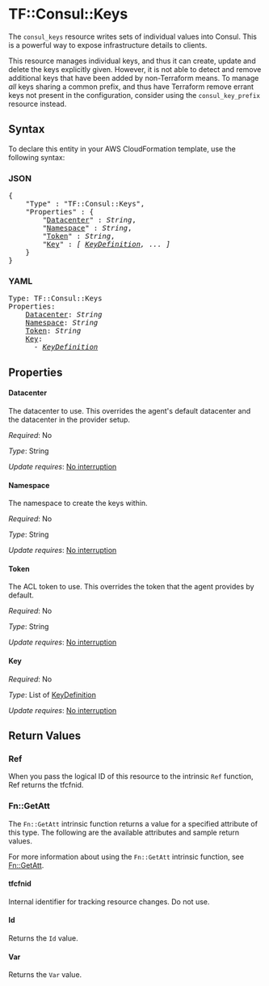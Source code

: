 # TF::Consul::Keys

The `consul_keys` resource writes sets of individual values into Consul.
This is a powerful way to expose infrastructure details to clients.

This resource manages individual keys, and thus it can create, update
and delete the keys explicitly given. However, it is not able to detect
and remove additional keys that have been added by non-Terraform means.
To manage *all* keys sharing a common prefix, and thus have Terraform
remove errant keys not present in the configuration, consider using the
`consul_key_prefix` resource instead.

## Syntax

To declare this entity in your AWS CloudFormation template, use the following syntax:

### JSON

<pre>
{
    "Type" : "TF::Consul::Keys",
    "Properties" : {
        "<a href="#datacenter" title="Datacenter">Datacenter</a>" : <i>String</i>,
        "<a href="#namespace" title="Namespace">Namespace</a>" : <i>String</i>,
        "<a href="#token" title="Token">Token</a>" : <i>String</i>,
        "<a href="#key" title="Key">Key</a>" : <i>[ <a href="keydefinition.md">KeyDefinition</a>, ... ]</i>
    }
}
</pre>

### YAML

<pre>
Type: TF::Consul::Keys
Properties:
    <a href="#datacenter" title="Datacenter">Datacenter</a>: <i>String</i>
    <a href="#namespace" title="Namespace">Namespace</a>: <i>String</i>
    <a href="#token" title="Token">Token</a>: <i>String</i>
    <a href="#key" title="Key">Key</a>: <i>
      - <a href="keydefinition.md">KeyDefinition</a></i>
</pre>

## Properties

#### Datacenter

The datacenter to use. This overrides the
agent's default datacenter and the datacenter in the provider setup.

_Required_: No

_Type_: String

_Update requires_: [No interruption](https://docs.aws.amazon.com/AWSCloudFormation/latest/UserGuide/using-cfn-updating-stacks-update-behaviors.html#update-no-interrupt)

#### Namespace

The namespace to create the keys within.

_Required_: No

_Type_: String

_Update requires_: [No interruption](https://docs.aws.amazon.com/AWSCloudFormation/latest/UserGuide/using-cfn-updating-stacks-update-behaviors.html#update-no-interrupt)

#### Token

The ACL token to use. This overrides the
token that the agent provides by default.

_Required_: No

_Type_: String

_Update requires_: [No interruption](https://docs.aws.amazon.com/AWSCloudFormation/latest/UserGuide/using-cfn-updating-stacks-update-behaviors.html#update-no-interrupt)

#### Key

_Required_: No

_Type_: List of <a href="keydefinition.md">KeyDefinition</a>

_Update requires_: [No interruption](https://docs.aws.amazon.com/AWSCloudFormation/latest/UserGuide/using-cfn-updating-stacks-update-behaviors.html#update-no-interrupt)

## Return Values

### Ref

When you pass the logical ID of this resource to the intrinsic `Ref` function, Ref returns the tfcfnid.

### Fn::GetAtt

The `Fn::GetAtt` intrinsic function returns a value for a specified attribute of this type. The following are the available attributes and sample return values.

For more information about using the `Fn::GetAtt` intrinsic function, see [Fn::GetAtt](https://docs.aws.amazon.com/AWSCloudFormation/latest/UserGuide/intrinsic-function-reference-getatt.html).

#### tfcfnid

Internal identifier for tracking resource changes. Do not use.

#### Id

Returns the <code>Id</code> value.

#### Var

Returns the <code>Var</code> value.

